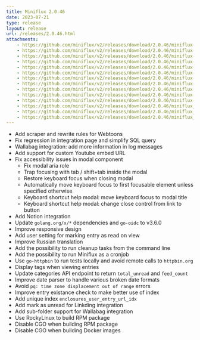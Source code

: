 ```yaml
---
title: Miniflux 2.0.46
date: 2023-07-21
type: release
layout: release
url: /releases/2.0.46.html
attachments:
    - https://github.com/miniflux/v2/releases/download/2.0.46/miniflux-darwin-amd64
    - https://github.com/miniflux/v2/releases/download/2.0.46/miniflux-darwin-arm64
    - https://github.com/miniflux/v2/releases/download/2.0.46/miniflux-freebsd-amd64
    - https://github.com/miniflux/v2/releases/download/2.0.46/miniflux-linux-amd64
    - https://github.com/miniflux/v2/releases/download/2.0.46/miniflux-linux-arm64
    - https://github.com/miniflux/v2/releases/download/2.0.46/miniflux-linux-armv5
    - https://github.com/miniflux/v2/releases/download/2.0.46/miniflux-linux-armv6
    - https://github.com/miniflux/v2/releases/download/2.0.46/miniflux-linux-armv7
    - https://github.com/miniflux/v2/releases/download/2.0.46/miniflux-openbsd-amd64
    - https://github.com/miniflux/v2/releases/download/2.0.46/miniflux-windows-amd64
    - https://github.com/miniflux/v2/releases/download/2.0.46/miniflux-2.0.46-1.0.x86_64.rpm
    - https://github.com/miniflux/v2/releases/download/2.0.46/miniflux_2.0.46_amd64.deb
    - https://github.com/miniflux/v2/releases/download/2.0.46/miniflux_2.0.46_arm64.deb
    - https://github.com/miniflux/v2/releases/download/2.0.46/miniflux_2.0.46_armhf.deb
---
```


* Add scraper and rewrite rules for Webtoons
* Fix regression in integration page and simplify SQL query
* Wallabag integration: add more information in log messages
* Add support for custom Youtube embed URL
* Fix accessibility issues in modal component
    * Fix modal aria role
    * Trap focusing with tab / shift+tab inside the modal
    * Restore keyboard focus when closing modal
    * Automatically move keyboard focus to first focusable element unless specified otherwise
    * Keyboard shortcut help modal: move keyboard focus to modal title
    * Keyboard shortcut help modal: change close control from link to button
* Add Notion integration
* Update `golang.org/x/*` dependencies and `go-oidc` to v3.6.0
* Improve responsive design
* Add user setting for marking entry as read on view
* Improve Russian translation
* Add the possibility to run cleanup tasks from the command line
* Add the possibility to run Miniflux as a cronjob
* Use `go-httpbin` to run tests locally and avoid remote calls to `httpbin.org`
* Display tags when viewing entries
* Update categories API endpoint to return `total_unread` and `feed_count`
* Improve date parser to handle various broken date formats
* Avoid `pq: time zone displacement out of range` errors
* Improve entry existance check to make better use of index
* Add unique index `enclosures_user_entry_url_idx`
* Add mark as unread for Linkding integration
* Add sub-folder support for Wallabag integration
* Use RockyLinux to build RPM package
* Disable CGO when building RPM package
* Disable CGO when building Docker images
